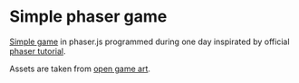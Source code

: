 # Simple phaser game

[Simple game](https://richarddominik.github.io/simple-phaser-game/) in phaser.js programmed during one day inspirated by official [phaser tutorial](https://phaser.io/tutorials/making-your-first-phaser-3-game/part1). 

Assets are taken from [open game art](https://opengameart.org/).

